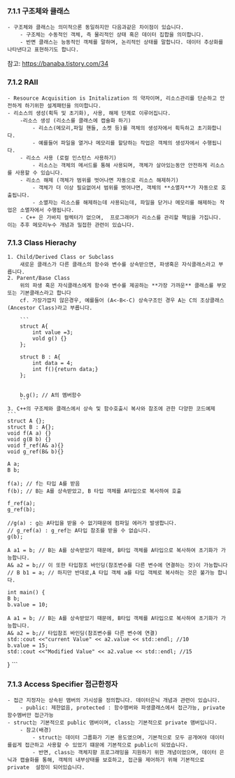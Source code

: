 ### 7.1.1 구조체와 클래스
    - 구조체와 클래스는 의미적으론 동일하지만 다음과같은 차이점이 있습니다.
        - 구조체는 수동적인 객체, 즉 물리적인 상태 혹은 데이터 집합을 의미합니다. 
        - 반면 클래스는 능동적인 객체를 말하며, 논리적인 상태를 말합니다. 데이터 추상화를 나타낸다고 표현하기도 합니다.


참고: https://banaba.tistory.com/34
### 7.1.2 RAII 
    - Resource Acquisition is Initalization 의 약자이며, 리소스관리를 단순하고 안전하게 하기위한 설계패턴을 의미합니다.
    - 리소스의 생성(획득 및 초기화), 사용, 해제 단계로 이루어집니다. 
        -리소스 생성 (리소스를 클래스에 캡슐화 하기)
            - 리소스(메모리,파일 핸들, 소켓 등)를 객체의 생성자에서 획득하고 초기화합니다.
            - 예를들어 파일을 열거나 메모리를 할당하는 작업은 객체의 생성자에서 수행됩니다.
        - 리소스 사용 (로컬 인스턴스 사용하기)
            - 리소스는 객체의 메서드를 통해 사용되며, 객체가 살아있는동안 안전하게 리소스를 사용할 수 있습니다.
        - 리소스 해제 (객체가 범위를 벗어나면 자동으로 리소스 해제하기)
            - 객체가 더 이상 필요없어서 범위를 벗어나면, 객체의 **소멸자**가 자동으로 호출됩니다.
            - 소멸자는 리소스를 해제하는데 사용되는데, 파일을 닫거나 메모리를 해제하는 작업은 소멸자에서 수행됩니다.
        - C++ 은 가바지 컬렉터가 없으며,  프로그래머가 리소스를 관리할 책임을 가집니다. 이는 추후 메모리누수 개념과 밀접한 관련이 있습니다.


### 7.1.3 Class Hierachy
    1. Child/Derived Class or Subclass
        새로운 클래스가 다른 클래스의 함수와 변수를 상속받으면, 파생혹은 자식클래스라고 부릅니다.
    2. Parent/Base Class
        위의 파생 혹은 자식클래스에게 함수와 변수를 제공하는 **가장 가까운** 클래스를 부모 또는 기본클래스라고 합니다
        cf. 가장가깝지 않은경우, 예를들어 (A<-B<-C) 상속구조인 경우 A는 C의 조상클래스(Ancestor Class)라고 부릅니다. 

        ```
        struct A{
            int value =3;
            vold g() {}
        };

        struct B : A{
            int data = 4;
            int f(){return data;}
        };


        b.g(); // A의 멤버함수
        ```
    3. C++의 구조체와 클래스에서 상속 및 함수호출시 복사와 참조에 관한 다양한 코드예제
    ```
    struct A {};
    struct B : A{};
    void f(A a) {}
    void g(B b) {}
    void f_ref(A& a){}
    void g_ref(B& b){}

    A a;
    B b;

    f(a); // f는 타입 A를 받음
    f(b); // B는 A를 상속받았고, B 타입 객체를 A타입으로 복사하여 호출

    f_ref(a);
    g_ref(b);

    //g(a) : g는 A타입을 받을 수 없기때문에 컴파일 에러가 발생합니다.
    // g_ref(a) : g_ref는 A타입 참조를 받을 수 없습니다.
    g(b);

    A a1 = b; // B는 A를 상속받았기 때문에, B타입 객체를 A타입으로 복사하여 초기화가 가능합니다.
    A& a2 = b;// 이 또한 타입참조 바인딩(참조변수를 다른 변수에 연결하는 것)이 가능합니다 
    // B b1 = a; // 하지만 반대로,A 타입 객체 a를 타입 객체로 복사하는 것은 불가능 합니다.   

    int main() {
    B b; 
    b.value = 10;

    A a1 = b; // B는 A를 상속받았기 때문에, B타입 객체를 A타입으로 복사하여 초기화가 가능합니다.
    A& a2 = b;// 타입참조 바인딩(참조변수를 다른 변수에 연결)
    std::cout <<"current Value" << a2.value << std::endl; //10
    b.value = 15;
    std::cout <<"Modified Value" << a2.value << std::endl; //15 
}
    ```

### 7.1.3 Access Specifier 접근한정자
    - 접근 지정자는 상속된 맴버의 가시성을 정의합니다. 데이터은닉 개념과 관련이 있습니다.
        - public: 제한없음, protected : 함수맴버와 파생클래스에서 접근가능, private 함수멤버만 접근가능
    - struct는 기본적으로 public 맴버이며, class는 기본적으로 private 맴버입니다. 
        - 참고(배경)
            - struct는 데이터 그룹화가 기본 용도였으며, 기본적으로 모두 공개여야 데이터를쉽게 접근하고 사용할 수 있었기 떄문에 기본적으로 public이 되었습니다.
            - 반면, class는 객체지향 프로그래밍을 지원하기 위한 개념이었으며, 데이터 은닉과 캡슐화를 통해, 객체의 내부상태를 보호하고, 접근을 제어하기 위해 기본적으로 private  설정이 되어있습니다. 